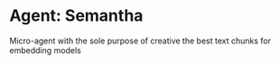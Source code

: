 # Agent: Semantha 

Micro-agent with the sole purpose of creative the best text chunks for embedding models
